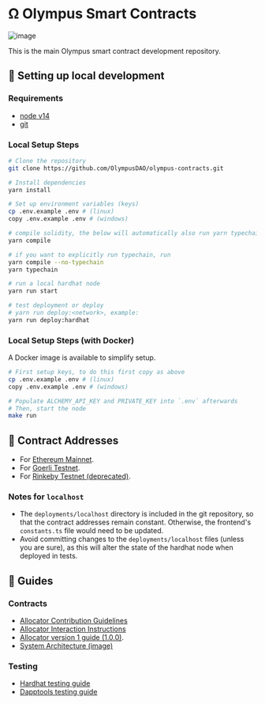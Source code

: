 # Ω Olympus Smart Contracts

![image](https://img.shields.io/github/forks/OlympusDAO/olympus-contracts?style=social)

This is the main Olympus smart contract development repository.

## 🔧 Setting up local development

### Requirements

-   [node v14](https://nodejs.org/download/release/latest-v14.x/)
-   [git](https://git-scm.com/downloads)

### Local Setup Steps

```sh
# Clone the repository
git clone https://github.com/OlympusDAO/olympus-contracts.git

# Install dependencies
yarn install

# Set up environment variables (keys)
cp .env.example .env # (linux)
copy .env.example .env # (windows)

# compile solidity, the below will automatically also run yarn typechain
yarn compile

# if you want to explicitly run typechain, run
yarn compile --no-typechain
yarn typechain

# run a local hardhat node
yarn run start

# test deployment or deploy
# yarn run deploy:<network>, example:
yarn run deploy:hardhat
```

### Local Setup Steps (with Docker)

A Docker image is available to simplify setup.

```sh
# First setup keys, to do this first copy as above
cp .env.example .env # (linux)
copy .env.example .env # (windows)

# Populate ALCHEMY_API_KEY and PRIVATE_KEY into `.env` afterwards
# Then, start the node
make run
```

## 📜 Contract Addresses

-   For [Ethereum Mainnet](./docs/deployments/ethereum.md).
-   For [Goerli Testnet](./docs/deployments/goerli.md).
-   For [Rinkeby Testnet (deprecated)](./docs/deployments/rinkeby.md).

### Notes for `localhost`

-   The `deployments/localhost` directory is included in the git repository,
    so that the contract addresses remain constant. Otherwise, the frontend's
    `constants.ts` file would need to be updated.
-   Avoid committing changes to the `deployments/localhost` files (unless you
    are sure), as this will alter the state of the hardhat node when deployed
    in tests.

## 📖 Guides

### Contracts

-   [Allocator Contribution Guidelines](https://hackmd.io/@3_ZONBhqRBukBJN302eDdQ/rk4qUyOlq)
-   [Allocator Interaction Instructions](https://hackmd.io/@OxbBIYzRTlqgmpSwc1bwWA/SJflVXcWq)
-   [Allocator version 1 guide (1.0.0)](./docs/guides/allocator_v1_guide.md).
-   [System Architecture (image)](./docs/guides/system_architecture.md)

### Testing

-   [Hardhat testing guide](./docs/guides/hardhat_testing.md)
-   [Dapptools testing guide](./docs/guides/dapptools.md)
